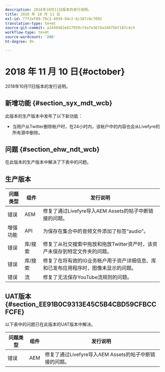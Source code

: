 ```yaml
---
description: 2018年10月11日版本的发行说明。
title: 2018 年 10 月 11 日
exl-id: f7f2ef09-78c2-4939-94c2-6c187c0c7092
translation-type: tm+mt
source-git-commit: a2449482e617939cfda7e367da34875bf187c4c9
workflow-type: tm+mt
source-wordcount: '206'
ht-degree: 9%

---
```


# 2018 年 11 月 10 日{#october}

2018年10月11日版本的发行说明。

## 新增功能 {#section_syx_mdt_wcb}

此版本的生产版本中发布了以下新功能：

* 当用户从Twitter删除帐户时，在24小时内，该帐户中的内容也会从Livefyre的所有源中删除。

## 问题 {#section_ehw_ndt_wcb}

在此版本的生产版本中解决了下表中的问题。

## 生产版本

| **问题类型** | **组件** | **发行说明** |
|---|---|---|
| 错误 | AEM | 修复了通过Livefyre导入AEM Assets的帖子中断链接的问题。 |
| 增强功能 | API | 为保存在集合中的音频文件添加了标签“audio”。 |
| 错误 | 库/搜索 | 修复了从社交搜索中拖放和拖放Twitter资产时，该资产未保存到特定文件夹的问题。 |
| 错误 | 库/搜索 | 修复了在将有效的IG业务帐户用于资产详细信息、库和已发布应用程序时，图像未显示的问题。 |
| 错误 | 流 | 修复了无法保存YouTube流规则的问题。 |

## UAT版本{#section_EE91B0C9313E45C5B4CBD59CFBCCFCFE}

以下表中的问题已在此版本的UAT版本中解决。

| **问题类型** | **组件** | **发行说明** |
|---|---|---|
| 错误 | AEM | 修复了通过Livefyre导入AEM Assets的帖子中断链接的问题。 |

